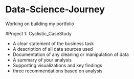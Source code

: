 # Data-Science-Journey
Working on building my portfolio


#Project 1: Cyclistic_CaseStudy

- A clear statement of the business task
- A description of all data sources used
- Documentation of any cleaning or manipulation of data
- A summary of your analysis
- Supporting visualizations and key findings
- three recommendations based on analysis
